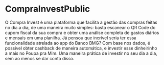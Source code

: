 # CompraInvestPublic

O Compra Invest é uma plataforma que facilita a gestão das compras feitas no dia a dia, de uma maneira muito simples: basta escanear o QR Code do cupom fiscal da sua compra e obter uma análise completa de gastos diários e mensais em uma planilha. Já pensou que incrível seria ter essa funcionalidade atrelada ao app do Banco BMG?
Com base nos dados, é possível obter cashback de maneira automática, e investir esse dinheirinho a mais no Poupa pra Mim. Uma maneira prática de investir no seu dia a dia, sem ao menos se dar conta disso.
